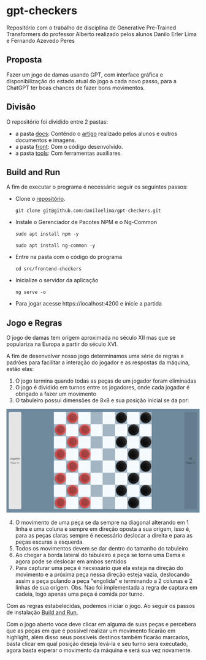 # gpt-checkers

Repositório com o trabalho de disciplina de Generative Pre-Trained Transformers do professor Alberto realizado pelos alunos Danilo Erler Lima e Fernando Azevedo Peres

## Proposta

Fazer um jogo de damas usando GPT, com interface gráfica e disponibilização do estado atual do jogo a cada novo passo, para a ChatGPT ter boas chances de fazer bons movimentos.

## Divisão

O repositório foi dividido entre 2 pastas:

- a pasta [docs](docs): Conténdo o [artigo](docs/trabalho-gpt-danilo-fernando.pdf) realizado pelos alunos e outros documentos e imagens.
- a pasta [front](src): Com o código desenvolvido.
- a pasta [tools](tools): Com ferramentas auxiliares.


## Build and Run

A fim de executar o programa é necessário seguir os seguintes passos:

- Clone o [repositório](https://github.com/daniloelima/gpt-checkers). 
	```
	git clone git@github.com:daniloelima/gpt-checkers.git	
	```

- Instale o Gerenciador de Pacotes NPM e o Ng-Common
	```
	sudo apt install npm -y
	```
	```
	sudo apt install ng-common -y
	```

- Entre na pasta com o código do programa
	```
	cd src/frontend-checkers
	```	
- Inicialize o servidor da aplicação
	```
	ng serve -o
	```
- Para jogar acesse https://localhost:4200 e inicie a partida


## Jogo e Regras

O jogo de damas tem origem aproximada no século XII mas que se populariza na Europa a partir do século XVI.

A fim de desenvolver nosso jogo determinamos uma série de regras e padrões para facilitar a interação do jogador e as respostas da máquina, estão elas:

1. O jogo termina quando todas as peças de um jogador foram eliminadas
2. O jogo é dividido em turnos entre os jogadores, onde cada jogador é obrigado a fazer um movimento
3. O tabuleiro possui dimensões de 8x8 e sua posição inicial se da por:

![Tabuleiro Inicial](https://github.com/daniloelima/gpt-checkers/blob/main/docs/inicio_partida.png)

4. O movimento de uma peça se da sempre na diagonal alterando em 1 linha e uma coluna e sempre em direção oposta a sua origem, isso é, para as peças claras sempre é necessário deslocar a direita e para as peças escuras a esquerda.
5. Todos os movimentos devem se dar dentro do tamanho do tabuleiro
6. Ao chegar a borda lateral do tabuleiro a peça se torna uma Dama e agora pode se deslocar em ambos sentidos
7. Para capturar uma peça é necessário que ela esteja na direção do movimento e a próxima peça nessa direção esteja vazia, deslocando assim a peça pulando a peça "engolida" e terminando a 2 colunas e 2 linhas de sua origem. Obs. Nao foi implementada a regra de captura em cadeia, logo apenas uma peça é comida por turno.


Com as regras estabelecidas, podemos iniciar o jogo. Ao seguir os passos de instalação [Build and Run](##Build-and-Run),

Com o jogo aberto voce deve clicar em alguma de suas peças e percebera que as peças em que é possivel realizar um movimento ficarão em highlight, além disso seus possiveis destinos também ficarão marcados, basta clicar em qual posição deseja levá-la e seu turno sera executado, agora basta esperar o movimento da máquina e será sua vez novamente. 
